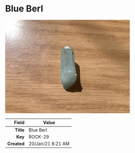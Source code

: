 # Blue Berl



<img height="300px" src="10051.jpg"/>

|       Field | Value                   |
|------------:|-------------------------|
|   **Title** | Blue Berl |
|     **Key** | ROCK-29 |
| **Created** | 20/Jan/21 8:21 AM |
        